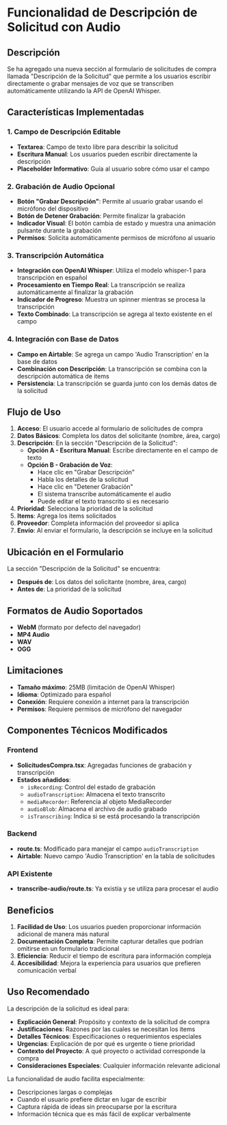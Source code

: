 # Funcionalidad de Descripción de Solicitud con Audio

## Descripción
Se ha agregado una nueva sección al formulario de solicitudes de compra llamada "Descripción de la Solicitud" que permite a los usuarios escribir directamente o grabar mensajes de voz que se transcriben automáticamente utilizando la API de OpenAI Whisper.

## Características Implementadas

### 1. Campo de Descripción Editable
- **Textarea**: Campo de texto libre para describir la solicitud
- **Escritura Manual**: Los usuarios pueden escribir directamente la descripción
- **Placeholder Informativo**: Guía al usuario sobre cómo usar el campo

### 2. Grabación de Audio Opcional
- **Botón "Grabar Descripción"**: Permite al usuario grabar usando el micrófono del dispositivo
- **Botón de Detener Grabación**: Permite finalizar la grabación
- **Indicador Visual**: El botón cambia de estado y muestra una animación pulsante durante la grabación
- **Permisos**: Solicita automáticamente permisos de micrófono al usuario

### 3. Transcripción Automática
- **Integración con OpenAI Whisper**: Utiliza el modelo whisper-1 para transcripción en español
- **Procesamiento en Tiempo Real**: La transcripción se realiza automáticamente al finalizar la grabación
- **Indicador de Progreso**: Muestra un spinner mientras se procesa la transcripción
- **Texto Combinado**: La transcripción se agrega al texto existente en el campo

### 4. Integración con Base de Datos
- **Campo en Airtable**: Se agrega un campo 'Audio Transcription' en la base de datos
- **Combinación con Descripción**: La transcripción se combina con la descripción automática de items
- **Persistencia**: La transcripción se guarda junto con los demás datos de la solicitud

## Flujo de Uso

1. **Acceso**: El usuario accede al formulario de solicitudes de compra
2. **Datos Básicos**: Completa los datos del solicitante (nombre, área, cargo)
3. **Descripción**: En la sección "Descripción de la Solicitud":
   - **Opción A - Escritura Manual**: Escribe directamente en el campo de texto
   - **Opción B - Grabación de Voz**: 
     - Hace clic en "Grabar Descripción"
     - Habla los detalles de la solicitud
     - Hace clic en "Detener Grabación"
     - El sistema transcribe automáticamente el audio
     - Puede editar el texto transcrito si es necesario
4. **Prioridad**: Selecciona la prioridad de la solicitud
5. **Items**: Agrega los items solicitados
6. **Proveedor**: Completa información del proveedor si aplica
7. **Envío**: Al enviar el formulario, la descripción se incluye en la solicitud

## Ubicación en el Formulario

La sección "Descripción de la Solicitud" se encuentra:
- **Después de**: Los datos del solicitante (nombre, área, cargo)
- **Antes de**: La prioridad de la solicitud

## Formatos de Audio Soportados

- **WebM** (formato por defecto del navegador)
- **MP4 Audio**
- **WAV**
- **OGG**

## Limitaciones

- **Tamaño máximo**: 25MB (limitación de OpenAI Whisper)
- **Idioma**: Optimizado para español
- **Conexión**: Requiere conexión a internet para la transcripción
- **Permisos**: Requiere permisos de micrófono del navegador

## Componentes Técnicos Modificados

### Frontend
- **SolicitudesCompra.tsx**: Agregadas funciones de grabación y transcripción
- **Estados añadidos**:
  - `isRecording`: Control del estado de grabación
  - `audioTranscription`: Almacena el texto transcrito
  - `mediaRecorder`: Referencia al objeto MediaRecorder
  - `audioBlob`: Almacena el archivo de audio grabado
  - `isTranscribing`: Indica si se está procesando la transcripción

### Backend
- **route.ts**: Modificado para manejar el campo `audioTranscription`
- **Airtable**: Nuevo campo 'Audio Transcription' en la tabla de solicitudes

### API Existente
- **transcribe-audio/route.ts**: Ya existía y se utiliza para procesar el audio

## Beneficios

1. **Facilidad de Uso**: Los usuarios pueden proporcionar información adicional de manera más natural
2. **Documentación Completa**: Permite capturar detalles que podrían omitirse en un formulario tradicional
3. **Eficiencia**: Reducir el tiempo de escritura para información compleja
4. **Accesibilidad**: Mejora la experiencia para usuarios que prefieren comunicación verbal

## Uso Recomendado

La descripción de la solicitud es ideal para:
- **Explicación General**: Propósito y contexto de la solicitud de compra
- **Justificaciones**: Razones por las cuales se necesitan los items
- **Detalles Técnicos**: Especificaciones o requerimientos especiales
- **Urgencias**: Explicación de por qué es urgente o tiene prioridad
- **Contexto del Proyecto**: A qué proyecto o actividad corresponde la compra
- **Consideraciones Especiales**: Cualquier información relevante adicional

La funcionalidad de audio facilita especialmente:
- Descripciones largas o complejas
- Cuando el usuario prefiere dictar en lugar de escribir
- Captura rápida de ideas sin preocuparse por la escritura
- Información técnica que es más fácil de explicar verbalmente
